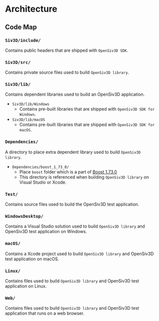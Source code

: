 # Architecture

## Code Map

### `Siv3D/include/`
Contains public headers that are shipped with `OpenSiv3D SDK`.

### `Siv3D/src/`
Contains private source files used to build `OpenSiv3D library`.

### `Siv3D/lib/`
Contains dependent libraries used to build an OpenSiv3D application.

- `Siv3D/lib/Windows`
    -  Contains pre-built libraries that are shipped with `OpenSiv3D SDK for Windows`.
- `Siv3D/lib/macOS`
    -  Contains pre-built libraries that are shipped with `OpenSiv3D SDK for macOS`.

### `Dependencies/`
A directory to place extra dependent library used to build `OpenSiv3D library`.

- `Dependencies/boost_1_73_0/`
    - Place `boost` folder which is a part of [Boost 1.73.0](https://dl.bintray.com/boostorg/release/1.73.0/source/)
    - This directory is referenced when building `OpenSiv3D library` on Visual Studio or Xcode.

### `Test/`
Contains source files used to build the OpenSiv3D test application.

### `WindowsDesktop/`
Contains a Visual Studio solution used to build `OpenSiv3D library` and OpenSiv3D test application on Windows.

### `macOS/`
Contains a Xcode project used to build `OpenSiv3D library` and OpenSiv3D test application on macOS.

### `Linux/`
Contains files used to build `OpenSiv3D library` and OpenSiv3D test application on Linux.

### `Web/`
Contains files used to build `OpenSiv3D library` and OpenSiv3D test application that runs on a web browser.

